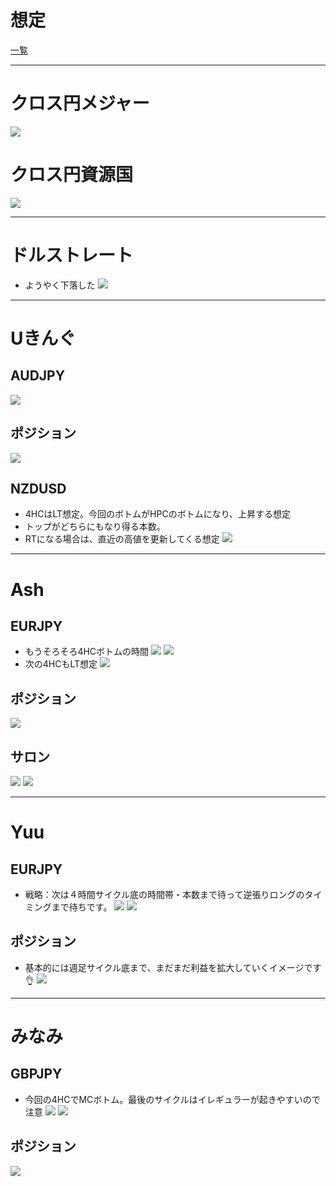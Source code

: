 # 想定
[一覧](../../index.md)

---
# クロス円メジャー
![](img/2023-01-03-18-42-22.png)

# クロス円資源国
![](img/2023-01-03-18-43-02.png)

---
# ドルストレート
- ようやく下落した
![](img/2023-01-03-18-43-42.png)

---
# Uきんぐ
## AUDJPY
![](img/2023-01-03-18-24-26.png)

## ポジション
![](img/2023-01-03-18-25-08.png)

## NZDUSD
- 4HCはLT想定。今回のボトムがHPCのボトムになり、上昇する想定
- トップがどちらにもなり得る本数。
- RTになる場合は、直近の高値を更新してくる想定
![](img/2023-01-03-18-26-38.png)

---
# Ash
## EURJPY
- もうそろそろ4HCボトムの時間
![](img/2023-01-03-18-32-41.png)
![](img/2023-01-03-18-33-10.png)
- 次の4HCもLT想定
![](img/2023-01-03-18-34-27.png)

## ポジション
![](img/2023-01-03-18-35-26.png)

## サロン
![](img/2023-01-03-18-36-56.png)
![](img/2023-01-03-18-37-24.png)

---
# Yuu
## EURJPY
- 戦略：次は４時間サイクル底の時間帯・本数まで待って逆張りロングのタイミングまで待ちです。
![](img/2023-01-03-18-37-57.png)
![](img/2023-01-03-18-38-32.png)

## ポジション
- 基本的には週足サイクル底まで、まだまだ利益を拡大していくイメージです👌
![](img/2023-01-03-18-39-17.png)

---
# みなみ
## GBPJPY
- 今回の4HCでMCボトム。最後のサイクルはイレギュラーが起きやすいので注意
![](img/2023-01-03-18-39-56.png)
![](img/2023-01-03-18-40-16.png)

## ポジション
![](img/2023-01-03-18-40-54.png)
